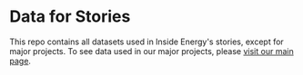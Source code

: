 # Data for Stories

This repo contains all datasets used in Inside Energy's stories, except for major projects. To see data used in our major projects, please [visit our main page](https://github.com/InsideEnergy).